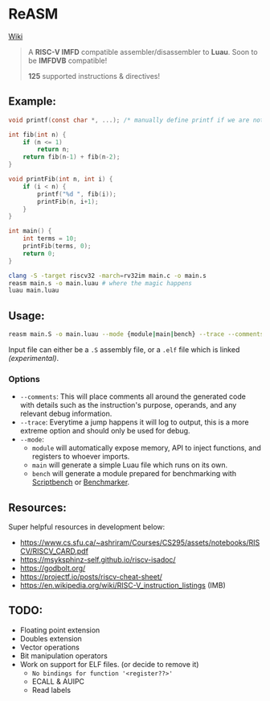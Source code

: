 # ReASM
[Wiki](https://github.com/AsynchronousAI/reasm/wiki)
> A **RISC-V IMFD** compatible assembler/disassembler to **Luau**. Soon to be **IMFDVB** compatible!
>
> **125** supported instructions & directives!

## Example:
```c
void printf(const char *, ...); /* manually define printf if we are not using stdlib.h */

int fib(int n) {
    if (n <= 1)
        return n;
    return fib(n-1) + fib(n-2);
}

void printFib(int n, int i) {
    if (i < n) {
        printf("%d ", fib(i));
        printFib(n, i+1);
    }
}

int main() {
    int terms = 10;
    printFib(terms, 0);
    return 0;
}
```
```bash
clang -S -target riscv32 -march=rv32im main.c -o main.s
reasm main.s -o main.luau # where the magic happens
luau main.luau
```

## Usage:
```bash
reasm main.S -o main.luau --mode {module|main|bench} --trace --comments
```

Input file can either be a `.S` assembly file, or a `.elf` file which is linked *(experimental)*.

### Options
- `--comments`: This will place comments all around the generated code with details such as the instruction's purpose, operands, and any relevant debug information.
- `--trace`: Everytime a jump happens it will log to output, this is a more extreme option and should only be used for debug.
- `--mode`:
  * `module` will automatically expose memory, API to inject functions, and registers to whoever imports.
  * `main` will generate a simple Luau file which runs on its own.
  * `bench` will generate a module prepared for benchmarking with [Scriptbench](https://devforum.roblox.com/t/scriptbench-free-opensource-heavy-duty-benchmarker/3815286) or [Benchmarker](https://devforum.roblox.com/t/benchmarker-plugin-compare-function-speeds-with-graphs-percentiles-and-more/829912).

## Resources:
Super helpful resources in development below:
- https://www.cs.sfu.ca/~ashriram/Courses/CS295/assets/notebooks/RISCV/RISCV_CARD.pdf
- https://msyksphinz-self.github.io/riscv-isadoc/
- https://godbolt.org/
- https://projectf.io/posts/riscv-cheat-sheet/
- https://en.wikipedia.org/wiki/RISC-V_instruction_listings (IMB)


## TODO:
- Floating point extension
- Doubles extension
- Vector operations
- Bit manipulation operators
- Work on support for ELF files. (or decide to remove it)
  * `No bindings for function '<register??>'`
  * ECALL & AUIPC
  * Read labels
